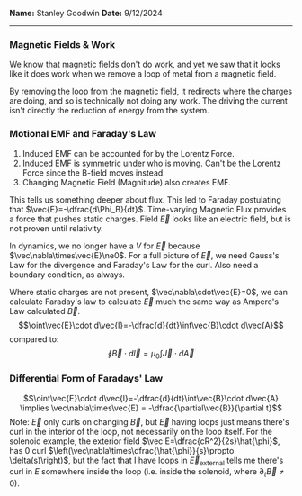 **Name:** Stanley Goodwin
**Date:** 9/12/2024

---
### Magnetic Fields & Work
We know that magnetic fields don't do work, and yet we saw that it looks like it does work when we remove a loop of metal from a magnetic field.

By removing the loop from the magnetic field, it redirects where the charges are doing, and so is technically not doing any work. The driving the current isn't directly the reduction of energy from the system.


### Motional EMF and Faraday's Law
1. Induced EMF can be accounted for by the Lorentz Force.
2. Induced EMF is symmetric under who is moving. 
   Can't be the Lorentz Force since the B-field moves instead.
3. Changing Magnetic Field (Magnitude) also creates EMF.

This tells us something deeper about flux.
This led to Faraday postulating that $\vec{E}=-\dfrac{d\Phi_B}{dt}$.
Time-varying Magnetic Flux provides a force that pushes static charges.
Field $\vec E$ looks like an electric field, but is not proven until relativity.

In dynamics, we no longer have a $V$ for $\vec E$ because $\vec\nabla\times\vec{E}\ne0$.
For a full picture of $\vec E$, we need Gauss's Law for the divergence and Faraday's Law for the curl.
Also need a boundary condition, as always.

Where static charges are not present, $\vec\nabla\cdot\vec{E}=0$, we can calculate Faraday's law to calculate $\vec E$ much the same way as Ampere's Law calculated $\vec B$.
$$\oint\vec{E}\cdot d\vec{l}=-\dfrac{d}{dt}\int\vec{B}\cdot d\vec{A}$$
compared to:
$$\oint\vec{B}\cdot d\vec{l}=\mu_0\int\vec{J}\cdot d\vec{A}$$


### Differential Form of Faradays' Law
$$\oint\vec{E}\cdot d\vec{l}=-\dfrac{d}{dt}\int\vec{B}\cdot d\vec{A} \implies \vec\nabla\times\vec{E} = -\dfrac{\partial\vec{B}}{\partial t}$$
Note: $\vec E$ only curls on changing $\vec B$, but $\vec E$ having loops just means there's curl in the interior of the loop, not necessarily on the loop itself.
For the solenoid example, the exterior field $\vec E=\dfrac{cR^2}{2s}\hat{\phi}$, has 0 curl $\left(\vec\nabla\times\dfrac{\hat{\phi}}{s}\propto \delta(s)\right)$, but the fact that I have loops in $\vec{E}_\text{external}$ tells me there's curl in $E$ somewhere inside the loop (i.e. inside the solenoid, where $\partial_t\vec{B}\ne0$).
